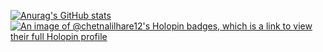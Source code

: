 [![Anurag's GitHub stats](https://github-readme-stats.vercel.app/api?username=elite-fable)](https://github.com/anuraghazra/github-readme-stats)
[![An image of @chetnalilhare12's Holopin badges, which is a link to view their full Holopin profile](https://holopin.me/chetnalilhare12)](https://holopin.io/@chetnalilhare12)
